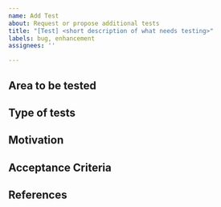 ```yaml
---
name: Add Test
about: Request or propose additional tests
title: "[Test] <short description of what needs testing>"
labels: bug, enhancement
assignees: ''

---
```


## Area to be tested
<!-- Describe what part of the codebase needs tests (e.g., file, function, feature) -->

## Type of tests
<!-- What type of tests are needed? -->

## Motivation
<!-- Why are these tests needed? (e.g., recent changes, missing coverage, critical logic) -->

## Acceptance Criteria
<!-- What should be covered by the new or improved tests? -->

## References
<!-- Link to related issues, PRs, documentation, or test reports if applicable -->
